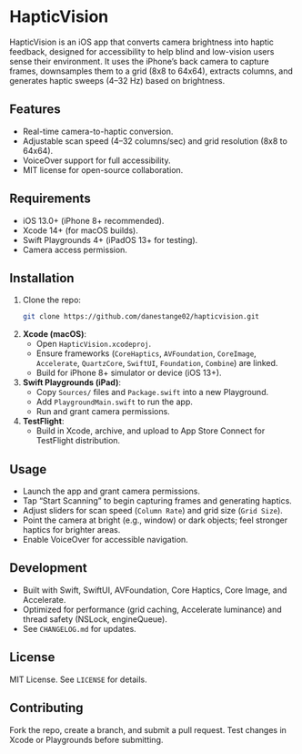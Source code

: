 # HapticVision

HapticVision is an iOS app that converts camera brightness into haptic feedback, designed for accessibility to help blind and low-vision users sense their environment. It uses the iPhone’s back camera to capture frames, downsamples them to a grid (8x8 to 64x64), extracts columns, and generates haptic sweeps (4–32 Hz) based on brightness.

## Features
- Real-time camera-to-haptic conversion.
- Adjustable scan speed (4–32 columns/sec) and grid resolution (8x8 to 64x64).
- VoiceOver support for full accessibility.
- MIT license for open-source collaboration.

## Requirements
- iOS 13.0+ (iPhone 8+ recommended).
- Xcode 14+ (for macOS builds).
- Swift Playgrounds 4+ (iPadOS 13+ for testing).
- Camera access permission.

## Installation
1. Clone the repo:
   ```bash
   git clone https://github.com/danestange02/hapticvision.git
   ```
2. **Xcode (macOS)**:
   - Open `HapticVision.xcodeproj`.
   - Ensure frameworks (`CoreHaptics`, `AVFoundation`, `CoreImage`, `Accelerate`, `QuartzCore`, `SwiftUI`, `Foundation`, `Combine`) are linked.
   - Build for iPhone 8+ simulator or device (iOS 13+).
3. **Swift Playgrounds (iPad)**:
   - Copy `Sources/` files and `Package.swift` into a new Playground.
   - Add `PlaygroundMain.swift` to run the app.
   - Run and grant camera permissions.
4. **TestFlight**:
   - Build in Xcode, archive, and upload to App Store Connect for TestFlight distribution.

## Usage
- Launch the app and grant camera permissions.
- Tap “Start Scanning” to begin capturing frames and generating haptics.
- Adjust sliders for scan speed (`Column Rate`) and grid size (`Grid Size`).
- Point the camera at bright (e.g., window) or dark objects; feel stronger haptics for brighter areas.
- Enable VoiceOver for accessible navigation.

## Development
- Built with Swift, SwiftUI, AVFoundation, Core Haptics, Core Image, and Accelerate.
- Optimized for performance (grid caching, Accelerate luminance) and thread safety (NSLock, engineQueue).
- See `CHANGELOG.md` for updates.

## License
MIT License. See `LICENSE` for details.

## Contributing
Fork the repo, create a branch, and submit a pull request. Test changes in Xcode or Playgrounds before submitting.
